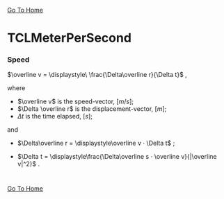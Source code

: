 [Go To Home](https://github.com/melchiorrecaruso/ADimPas)

# TCLMeterPerSecond

### Speed

$\overline v = \displaystyle\ \frac{\Delta\overline r}{\Delta t}$ ,

where
 
- $\overline v$ is the speed-vector, $[m/s]$;
- $\Delta \overline r$ is the displacement-vector, $[m]$;
- $\Delta t$ is the time elapsed, $[s]$;

and

- $\Delta\overline r = \displaystyle\overline v ⋅ \Delta t$ ;

- $\Delta t = \displaystyle\frac{\Delta\overline s ⋅ \overline v}{|\overline v|^2}$ .

#
[Go To Home](https://github.com/melchiorrecaruso/ADimPas)